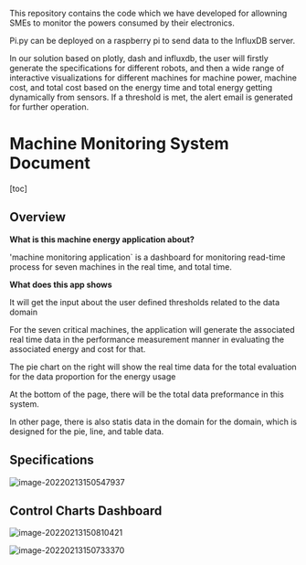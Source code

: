 This repository contains the code which we have developed for allowning SMEs to monitor the powers consumed by their electronics.

Pi.py can be deployed on a raspberry pi to send data to the InfluxDB server.

In our solution based on plotly, dash and influxdb, the user will firstly generate the specifications for different robots, and then a wide range of interactive visualizations for different machines for machine power, machine cost, and total cost based on the energy time and total energy getting dynamically from sensors. If a threshold is met, the alert email is generated for further operation.

# Machine Monitoring System Document

[toc]



## Overview

**What is this machine energy application about?**

'machine monitoring application` is a dashboard for monitoring read-time process for seven machines in the real time, and total time.

**What does this app shows**

It will get the input about the user defined thresholds related to the data domain

For the seven critical machines, the application will generate the associated real time data in the performance measurement manner in evaluating the associated energy and cost for that.

The pie chart on the right will show the real time data for the total evaluation for the data proportion for the energy usage

At the bottom of the page, there will be the total data preformance in this system.

In other page, there is also statis data in the domain for the domain, which is designed for the pie, line, and table data.

## Specifications

![image-20220213150547937](https://asdsadsadsad.oss-cn-beijing.aliyuncs.com/image-20220213150547937.png)

## Control Charts Dashboard



![image-20220213150810421](https://asdsadsadsad.oss-cn-beijing.aliyuncs.com/image-20220213150810421.png)

![image-20220213150733370](https://asdsadsadsad.oss-cn-beijing.aliyuncs.com/image-20220213150733370.png)

